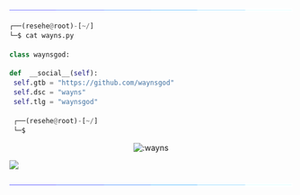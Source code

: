 <!-- <p align=center><img width=90% src="banner.gif"></img></p> -->


<a href="https://github.com/waynsgod"><img src="https://raw.githubusercontent.com/Ayhuuu/Ayhuuu/main/img/a.gif"></a>
```python
┌──(resehe@root)-[~/]
└─$ cat wayns.py

class waynsgod:

def  __social__(self):
 self.gtb = "https://github.com/waynsgod"
 self.dsc = "wayns" 
 self.tlg = "waynsgod"
  
 ┌──(resehe@root)-[~/]
 └─$
```

<p align="center"><img src="https://count.getloli.com/get/@:Ayhuuu" alt=":wayns" /></p>

 



















![](https://raw.githubusercontent.com/Sutil/Sutil/2b2fad3bf54522bb30c8c170591fc68ff51b69e6/github-contribution-grid-snake2.svg)

<a href="https://github.com/Ayhuuu/"><img src="https://raw.githubusercontent.com/Ayhuuu/Ayhuuu/main/img/a.gif"></a>
